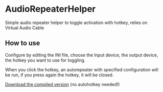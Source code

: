 # AudioRepeaterHelper

Simple audio repeater helper to toggle activation with hotkey, relies on
Virtual Audio Cable

## How to use
Configure by editing the INI file, choose the Input device, the output device,
the hotkey you want to use for toggling.

When you click the hotkey, an autorepeater with specified configuration will be
run, if you press again the hotkey, it will be closed.

[Download the compiled version](https://github.com/Fire-Dragon-DoL/AudioRepeaterHelper/raw/master/dist/stream_helper.zip)
(no autohotkey needed!)
